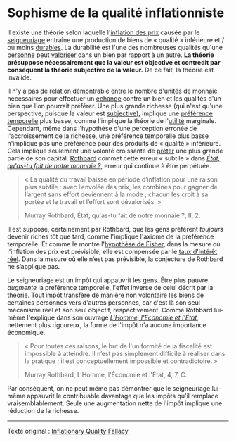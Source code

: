 Sophisme de la qualité inflationniste
=====================================

Il existe une théorie selon laquelle l'[inflation des prix](https://fr.wikipedia.org/wiki/Inflation) causée par le [seigneuriage](https://fr.wikipedia.org/wiki/Seigneuriage) entraîne une production de biens de « qualité » inférieure et / ou moins [durables](ch011-depreciation-principle.md). La durabilité est l'une des nombreuses qualités qu'une [personne](ch101-glossary.md#personne) peut [valoriser](ch101-glossary.md#valeur) dans un bien par rapport à un autre. **La théorie présuppose nécessairement que la valeur est objective et contredit par conséquent la théorie subjective de la valeur.** De ce fait, la théorie est invalide.

Il n'y a pas de relation démontrable entre le nombre d'[unités](ch101-glossary.md#unité) de [monnaie](ch005-money-taxonomy.md) nécessaires pour effectuer un [échange](ch101-glossary.md#commerce) contre un bien et les qualités d'un bien que l'on pourrait préférer. Une plus grande richesse (qui n'est qu'une perspective, puisque la valeur est [subjective](https://fr.wikipedia.org/wiki/Conception_subjective_de_la_valeur)), implique une [préférence temporelle](ch085-time-preference-fallacy.md) plus basse, comme l'implique la théorie de l'[utilité](https://fr.wikipedia.org/wiki/Utilit%C3%A9_marginale) marginale. Cependant, même dans l'hypothèse d'une perception erronée de l'accroissement de la richesse, une préférence temporelle plus basse n'implique pas une préférence pour des produits de « qualité » inférieure. Cela implique seulement une volonté croissante de [prêter](ch101-glossary.md#prêter) une plus grande partie de son capital. [Rothbard](https://fr.wikipedia.org/wiki/Murray_Rothbard) commet cette erreur « subtile » dans [*État, qu'as-tu fait de notre monnaie ?*](http://www.institutcoppet.org/wp-content/uploads/2011/01/Etat-quas-tu-fait-de-notre-monnaie.pdf), erreur qui continue à être perpétuée.

> « La qualité du travail baisse en période d’inflation pour une raison plus subtile : avec l’envolée des prix, les combines pour gagner de l’argent sans effort deviennent à la mode ; chacun les croit à sa portée et le travail et l’effort sont dévalorisés. »
>
> Murray Rothbard, État, qu'as-tu fait de notre monnaie ?, II, 2.

Il est supposé, certainement par Rothbard, que les gens préfèrent *toujours* devenir riches tôt que tard, comme l'implique l'axiome de la préférence temporelle. Et comme le montre l'[hypothèse de Fisher](https://fr.wikipedia.org/wiki/%C3%89quation_de_Fisher), dans la mesure où l'inflation des prix est prévisible, elle est compensée par le [taux d'intérêt réel](https://fr.wikipedia.org/wiki/Taux_d%27int%C3%A9r%C3%AAt_r%C3%A9el). Dans la mesure où elle n’est pas prévisible, la conjecture de Rothbard ne s’applique pas.

Le seigneuriage est un impôt qui appauvrit les gens. Être plus pauvre *augmente* la préférence temporelle, l'effet inverse de celui décrit par la théorie. Tout impôt transfère de manière non volontaire les biens de certaines personnes vers d'autres personnes, car c'est là son seul mécanisme réel et son seul objectif, respectivement. Comme Rothbard lui-même l'explique dans son ouvrage [*L'Homme, l'Économie et l'État*](https://mises.org/library/man-economy-and-state-power-and-market/html/ppp/1393), nettement plus rigoureux, la forme de l'impôt n'a aucune importance économique.

> « Pour toutes ces raisons, le but de l'uniformité de la fiscalité est impossible à atteindre. Il n’est pas simplement difficile à réaliser dans la pratique ; il est conceptuellement impossible et contradictoire. »
>
> Murray Rothbard, L'Homme, l'Économie et l'État, 4, 7, C.

Par conséquent, on ne peut même pas démontrer que le seigneuriage lui-même appauvrit le contribuable davantage que les impôts qu'il remplace vraisemblablement. Seule une augmentation nette de l'impôt implique une réduction de la richesse.

---

Texte original : [Inflationary Quality Fallacy](https://github.com/libbitcoin/libbitcoin-system/wiki/Inflationary-Quality-Fallacy)